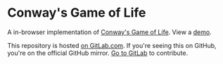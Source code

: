 # Conway's Game of Life

A in-browser implementation of [Conway's Game of
Life](https://en.wikipedia.org/wiki/Conway's_Game_of_Life). View a
[demo](https://volatilethunk.com/theme/projects/conways-game-of-life/index.htm).

This repository is hosted [on
GitLab.com](https://gitlab.com/louis.jackman/conways-game-of-life). If you're
seeing this on GitHub, you're on the official GitHub mirror. [Go to
GitLab](https://gitlab.com/louis.jackman/conways-game-of-life) to contribute.

